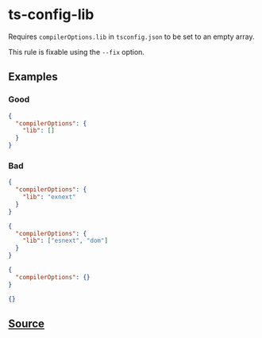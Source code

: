 # ts-config-lib

Requires `compilerOptions.lib` in `tsconfig.json` to be set to an empty array.

This rule is fixable using the `--fix` option.

## Examples

### Good

```json
{
  "compilerOptions": {
    "lib": []
  }
}
```

### Bad

```json
{
  "compilerOptions": {
    "lib": "exnext"
  }
}
```

```json
{
  "compilerOptions": {
    "lib": ["esnext", "dom"]
  }
}
```

```json
{
  "compilerOptions": {}
}
```

```json
{}
```

## [Source](https://azure.github.io/azure-sdk/typescript_design.html#ts-config-lib)
